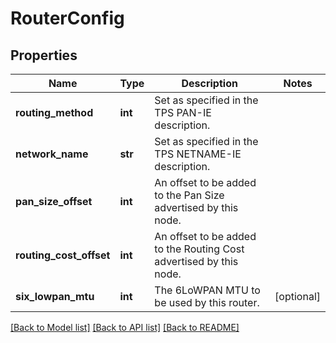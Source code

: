 # RouterConfig

## Properties
Name | Type | Description | Notes
------------ | ------------- | ------------- | -------------
**routing_method** | **int** | Set as specified in the TPS PAN-IE description. | 
**network_name** | **str** | Set as specified in the TPS NETNAME-IE description. | 
**pan_size_offset** | **int** | An offset to be added to the Pan Size advertised by this node. | 
**routing_cost_offset** | **int** | An offset to be added to the Routing Cost advertised by this node. | 
**six_lowpan_mtu** | **int** | The 6LoWPAN MTU to be used by this router. | [optional] 

[[Back to Model list]](../README.md#documentation-for-models) [[Back to API list]](../README.md#documentation-for-api-endpoints) [[Back to README]](../README.md)


